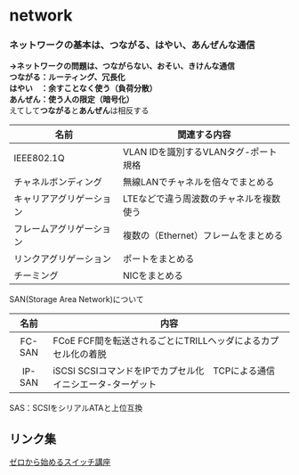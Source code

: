
# network

### ネットワークの基本は、つながる、はやい、あんぜんな通信
**→ネットワークの問題は、つながらない、おそい、きけんな通信**  
**つながる：ルーティング、冗長化**  
**はやい　：余すことなく使う（負荷分散）**  
**あんぜん：使う人の限定（暗号化）**  
えてして**つながる**と**あんぜん**は相反する  



|名前|関連する内容|
|---|---|
|IEEE802.1Q|VLAN IDを識別するVLANタグ-ポート規格|
|チャネルボンディング|無線LANでチャネルを倍々でまとめる|
|キャリアアグリゲーション|LTEなどで違う周波数のチャネルを複数使う|
|フレームアグリゲーション|複数の（Ethernet）フレームをまとめる|
|リンクアグリゲーション|ポートをまとめる|
|チーミング|NICをまとめる|

SAN(Storage Area Network)について

|名前|内容|
|:---:|---|
|FC-SAN|FCoE FCF間を転送されるごとにTRILLヘッダによるカプセル化の着脱|
|IP-SAN|iSCSI SCSIコマンドをIPでカプセル化　TCPによる通信　イニシエータ-ターゲット|

SAS：SCSIをシリアルATAと上位互換


リンク集
----
[ゼロから始めるスイッチ講座](http://news.mynavi.jp/series/networkswitch/001/)

